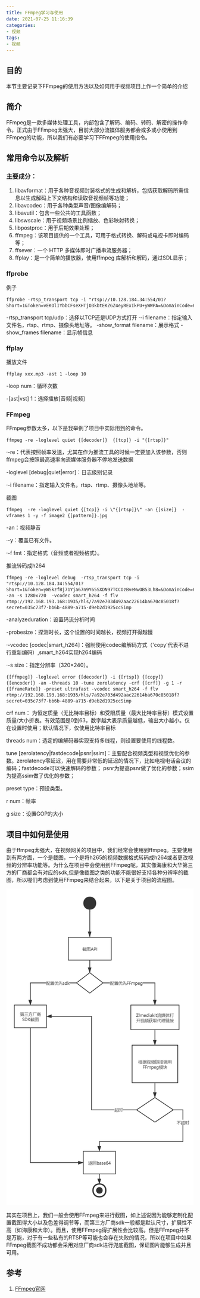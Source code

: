 ```yaml
---
title: FFmpeg学习与使用
date: 2021-07-25 11:16:39
categories: 
- 视频
tags:
- 视频
---
```



## 目的

本节主要记录下FFmpeg的使用方法以及如何用于视频项目上作一个简单的介绍

## 简介
FFmpeg是一款多媒体处理工具，内部包含了解码、编码、转码、解密的操作命令。正式由于FFmpeg太强大，目前大部分流媒体服务都会或多或小使用到FFmpeg的功能，所以我们有必要学习下FFmpeg的使用指令。

## 常用命令以及解析

### 主要成分：

1. libavformat：用于各种音视频封装格式的生成和解析，包括获取解码所需信息以生成解码上下文结构和读取音视频帧等功能；
1. libavcodec：用于各种类型声音/图像编解码；
1. libavutil：包含一些公共的工具函数；
1. libswscale：用于视频场景比例缩放、色彩映射转换；
1. libpostproc：用于后期效果处理；
1. ffmpeg：该项目提供的一个工具，可用于格式转换、解码或电视卡即时编码等；
1. ffsever：一个 HTTP 多媒体即时广播串流服务器；
1. ffplay：是一个简单的播放器，使用ffmpeg 库解析和解码，通过SDL显示；


### ffprobe
例子
```
ffprobe -rtsp_transport tcp -i "rtsp://10.128.184.34:554/01?Short=1&Token=vEKOlIYbbCFseXHTjO3kbtEKZGZ4eyRExIkPU+yWWPA=&DomainCode=6a7c1a077a004406a344a1f260d86e41&UserId=6&"
```

-rtsp_transport tcp/udp：选择以TCP还是UDP方式打开 
·-i filename：指定输入文件名，rtsp、rtmp、摄像头地址等。
-show_format filename：展示格式
-show_frames filename：显示帧信息

### ffplay

播放文件
```
ffplay xxx.mp3 -ast 1 -loop 10
```
-loop num：循环次数

-[ast|vst] 1：选择播放[音频|视频]

### FFmpeg

FFmpeg参数太多，以下是我举例了项目中实际用到的命令。

```
ffmpeg -re -loglevel quiet {[decoder]}  {[tcp]} -i "{[rtsp]}"
```
·-re：代表按照帧率发送，尤其在作为推流工具的时候一定要加入该参数，否则ffmpeg会按照最高速率向流媒体服务器不停地发送数据

-loglevel [debug|quiet|error]：日志级别记录

·-i filename：指定输入文件名，rtsp、rtmp、摄像头地址等。

截图
```
ffmpeg  -re -loglevel quiet {[tcp]} -i \"{[rtsp]}\" -an {[size]}  -vframes 1 -y -f image2 {[pattern]}.jpg
```
-an：视频静音

·-y：覆盖已有文件。

·-f fmt：指定格式（音频或者视频格式）。


推流转码成h264
```
ffmpeg -re -loglevel debug  -rtsp_transport tcp -i "rtsp://10.128.184.34:554/01?Short=1&Token=yWSkzfBj71Yja67n9Y65SXDN97TCCOzBveNwOB53Lh8=&DomainCode=6a7c1a077a004406a344a1f260d86e41&UserId=6&" -an -s 1280x720  -vcodec smart_h264 -f flv rtmp://192.168.193.168:1935/hls/7a92e703d492aac22614ba670c85018f?secret=035c73f7-bb6b-4889-a715-d9eb2d1925ccSimp
```

-analyzeduration：设置码流分析时间

-probesize：探测时长，这个设置的时间越长，视频打开得越慢

·-vcodec [codec|smart_h264]：强制使用codec编解码方式（'copy'代表不进行重新编码）,smart_h264实现h264编码

·-s size：指定分辨率（320×240）。


```
{[ffmpeg]} -loglevel error {[decoder]} -i {[rtsp]} {[copy]} {[encoder]} -an -threads 10 -tune zerolatency -crf {[crf]} -g 1 -r {[frameRate]} -preset ultrafast -vcodec smart_h264 -f flv rtmp://192.168.193.168:1935/hls/7a92e703d492aac22614ba670c85018f?secret=035c73f7-bb6b-4889-a715-d9eb2d1925ccSimp
```


crf num：
为恒定质量（无比特率目标）和受限质量（最大比特率目标）模式设置质量/大小折衷。有效范围是0到63，数字越大表示质量越低，输出大小越小。仅在设置时使用；默认情况下，仅使用比特率目标

threads num：选定的编解码器实现支持多线程，则设置要使用的线程数。

tune [zerolatency|fastdecode|psnr|ssim]：主要配合视频类型和视觉优化的参数。zerolatency零延迟，用在需要非常低的延迟的情况下，比如电视电话会议的编码；fastdecode可以快速解码的参数； psnr为提高psnr做了优化的参数；ssim为提高ssim做了优化的参数； 

preset type：预设类型。

r num：帧率

g size：设置GOP的大小


## 项目中如何是使用

由于ffmpeg太强大，在视频网关的项目中，我们经常会使用到ffmpeg。主要使用到有两方面，一个是截图，一个是将h265的视频数据格式转码成h264或者更改视频的分辨率功能等。为什么在项目中会使用到FFmpeg呢，其实像海康和大华第三方的厂商都会有对应的sdk,但是像截图之类的功能不能很好支持各种分辨率的截图，所以喔们考虑到使用FFmpeg来结合起来，以下是关于项目的流程图。

![FFmpeg使用流程](/images/video/流程图.jpg)

其实在项目上，我们一般会使用FFmpeg来进行截图，如上述说因为能够定制化配置截图得大小以及色差得调节等，而第三方厂商sdk一般都是默认尺寸，扩展性不高（如海康和大华）。而且，使用FFmpeg得扩展性会比较高。但是FFmpeg并不是万能，对于有一些私有的RTSP等可能也会存在失败的情况，所以在项目中如果FFmpeg截图不成功都会采用对应厂商sdk进行兜底截图，保证图片能够生成并且可用。

## 参考

1. [FFmpeg官网](http://www.ffmpeg.org/documentation.html)